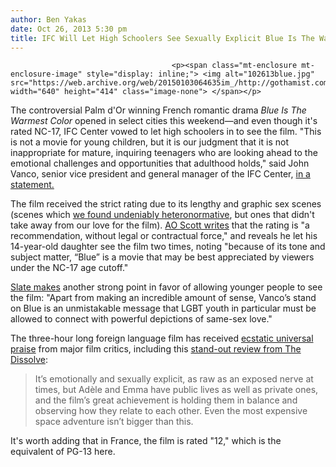 ```yaml
---
author: Ben Yakas
date: Oct 26, 2013 5:30 pm
title: IFC Will Let High Schoolers See Sexually Explicit Blue Is The Warmest Color
---
```


	
										<p><span class="mt-enclosure mt-enclosure-image" style="display: inline;"> <img alt="102613blue.jpg" src="https://web.archive.org/web/20150103064635im_/http://gothamist.com/attachments/byakas/102613blue.jpg" width="640" height="414" class="image-none"> </span></p>

<p>The controversial Palm d&apos;Or winning French romantic drama <em>Blue Is The Warmest Color</em> opened in select cities this weekend&#x2014;and even though it&apos;s rated NC-17, IFC Center vowed to let high schoolers in to see the film. &quot;This is not a movie for young children, but it is our judgment that it is not inappropriate for mature, inquiring teenagers who are looking ahead to the emotional challenges and opportunities that adulthood holds,&quot; said John Vanco, senior vice president and general manager of the IFC Center, <a href="https://web.archive.org/web/20150103064635/http://artsbeat.blogs.nytimes.com/2013/10/23/theater-will-ignore-nc-17-rating-for-blue-is-the-warmest-color/">in a statement.</a></p>

<p>The film received the strict rating due to its lengthy and graphic sex scenes (scenes which <a href="https://web.archive.org/web/20150103064635/http://gothamist.com/2013/10/24/blue_is_the_warmest_color_reviewed.php">we found undeniably heteronormative</a>, but ones that didn&apos;t take away from our love for the film). <a href="https://web.archive.org/web/20150103064635/http://artsbeat.blogs.nytimes.com/2013/10/23/theater-will-ignore-nc-17-rating-for-blue-is-the-warmest-color/">AO Scott writes</a> that the rating is &quot;a recommendation, without legal or contractual force,&quot; and reveals he let his 14-year-old daughter see the film two times, noting &quot;because of its tone and subject matter, &#x201C;Blue&#x201D; is a movie that may be best appreciated by viewers under the NC-17 age cutoff.&quot; </p>

<p><a href="https://web.archive.org/web/20150103064635/http://www.slate.com/blogs/outward/2013/10/25/blue_is_the_warmest_color_nc_17_rating_why_all_theaters_should_let_teenagers.html">Slate makes</a> another strong point in favor of allowing younger people to see the film: &quot;Apart from making an incredible amount of sense, Vanco&#x2019;s stand on Blue is an unmistakable message that LGBT youth in particular must be allowed to connect with powerful depictions of same-sex love.&quot;</p>

<p>The three-hour long foreign language film has received <a href="https://web.archive.org/web/20150103064635/http://www.metacritic.com/movie/blue-is-the-warmest-color/critic-reviews">ecstatic universal praise</a> from major film critics, including this <a href="https://web.archive.org/web/20150103064635/http://thedissolve.com/reviews/311-blue-is-the-warmest-color/">stand-out review from The Dissolve</a>:</p>

<blockquote>It&#x2019;s emotionally and sexually explicit, as raw as an exposed nerve at times, but Ad&#xE8;le and Emma have public lives as well as private ones, and the film&#x2019;s great achievement is holding them in balance and observing how they relate to each other. Even the most expensive space adventure isn&#x2019;t bigger than this.</blockquote>

<p>It&apos;s worth adding that in France, the film is rated &quot;12,&quot; which is the equivalent of PG-13 here.</p>					
										
									
				